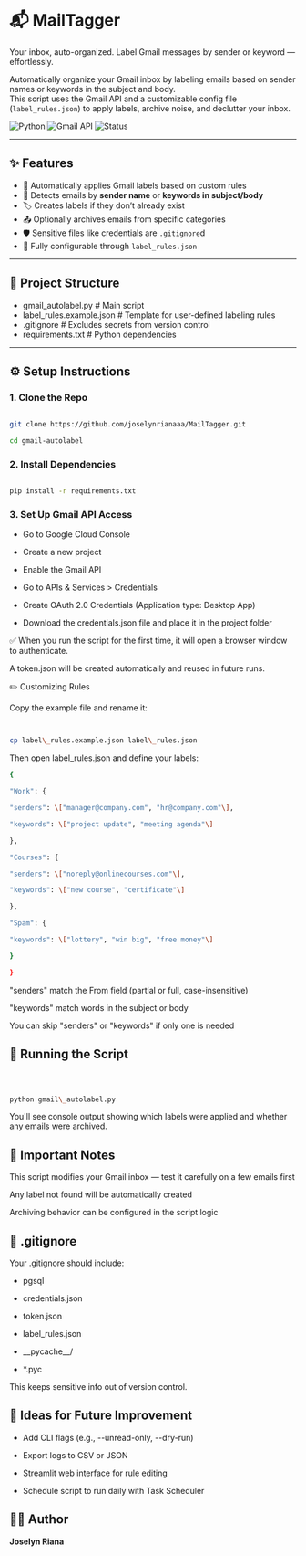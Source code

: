 # 📬 MailTagger 
Your inbox, auto-organized. Label Gmail messages by sender or keyword — effortlessly.

Automatically organize your Gmail inbox by labeling emails based on sender names or keywords in the subject and body.  
This script uses the Gmail API and a customizable config file (`label_rules.json`) to apply labels, archive noise, and declutter your inbox.

![Python](https://img.shields.io/badge/Python-3.8%2B-blue.svg)
![Gmail API](https://img.shields.io/badge/Gmail%20API-Enabled-green)
![Status](https://img.shields.io/badge/auto--labeler-active-brightgreen)

---

## ✨ Features

- 🔖 Automatically applies Gmail labels based on custom rules
- 📂 Detects emails by **sender name** or **keywords in subject/body**
- 🏷️ Creates labels if they don’t already exist
- 📤 Optionally archives emails from specific categories
- 🛡️ Sensitive files like credentials are `.gitignore`d
- 🔧 Fully configurable through `label_rules.json`

---

## 📁 Project Structure

- gmail_autolabel.py # Main script
- label_rules.example.json # Template for user-defined labeling rules
- .gitignore # Excludes secrets from version control
- requirements.txt # Python dependencies

---

## ⚙️ Setup Instructions

### 1. Clone the Repo

```bash

git clone https://github.com/joselynrianaaa/MailTagger.git

cd gmail-autolabel

```
### 2. Install Dependencies

```bash

pip install -r requirements.txt
```
### 3. Set Up Gmail API Access

- Go to Google Cloud Console

- Create a new project

- Enable the Gmail API

- Go to APIs & Services > Credentials

- Create OAuth 2.0 Credentials (Application type: Desktop App)

- Download the credentials.json file and place it in the project folder

✅ When you run the script for the first time, it will open a browser window to authenticate.

A token.json will be created automatically and reused in future runs.

✏️ Customizing Rules

Copy the example file and rename it:

```bash


cp label\_rules.example.json label\_rules.json
```
Then open label\_rules.json and define your labels:

```bash
{

"Work": {

"senders": \["manager@company.com", "hr@company.com"\],

"keywords": \["project update", "meeting agenda"\]

},

"Courses": {

"senders": \["noreply@onlinecourses.com"\],

"keywords": \["new course", "certificate"\]

},

"Spam": {

"keywords": \["lottery", "win big", "free money"\]

}

}
```
"senders" match the From field (partial or full, case-insensitive)

"keywords" match words in the subject or body

You can skip "senders" or "keywords" if only one is needed

## 🚀 Running the Script

```bash



python gmail\_autolabel.py
```
You'll see console output showing which labels were applied and whether any emails were archived.

## 🛑 Important Notes

This script modifies your Gmail inbox — test it carefully on a few emails first

Any label not found will be automatically created

Archiving behavior can be configured in the script logic

## 🔐 .gitignore

Your .gitignore should include:

- pgsql

- credentials.json

- token.json

- label\_rules.json

- \_\_pycache\_\_/

- \*.pyc

This keeps sensitive info out of version control.

## 🧠 Ideas for Future Improvement

- Add CLI flags (e.g., --unread-only, --dry-run)

- Export logs to CSV or JSON

- Streamlit web interface for rule editing

- Schedule script to run daily with Task Scheduler

## 👩‍💻 Author

**Joselyn Riana**  

